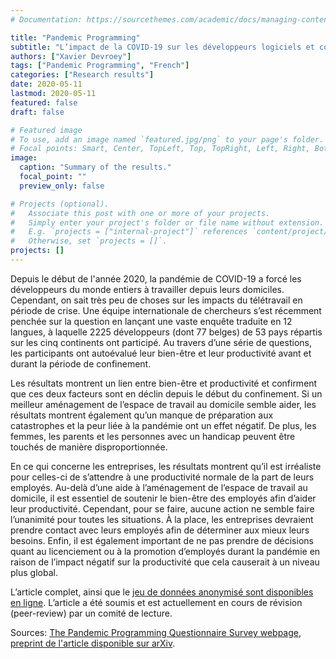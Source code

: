 ```yaml
---
# Documentation: https://sourcethemes.com/academic/docs/managing-content/

title: "Pandemic Programming"
subtitle: "L’impact de la COVID-19 sur les développeurs logiciels et comment les entreprises peuvent aider"
authors: ["Xavier Devroey"]
tags: ["Pandemic Programming", "French"]
categories: ["Research results"]
date: 2020-05-11
lastmod: 2020-05-11
featured: false
draft: false

# Featured image
# To use, add an image named `featured.jpg/png` to your page's folder.
# Focal points: Smart, Center, TopLeft, Top, TopRight, Left, Right, BottomLeft, Bottom, BottomRight.
image:
  caption: "Summary of the results."
  focal_point: ""
  preview_only: false

# Projects (optional).
#   Associate this post with one or more of your projects.
#   Simply enter your project's folder or file name without extension.
#   E.g. `projects = ["internal-project"]` references `content/project/deep-learning/index.md`.
#   Otherwise, set `projects = []`.
projects: []
---
```


Depuis le début de l'année 2020, la pandémie de COVID-19 a forcé les développeurs du monde entiers à travailler depuis leurs domiciles. Cependant, on sait très peu de choses sur les impacts du télétravail en période de crise. Une équipe internationale de chercheurs s’est récemment penchée sur la question en lançant une vaste enquête traduite en 12 langues, à laquelle 2225 développeurs (dont 77 belges) de 53 pays répartis sur les cinq continents ont participé. Au travers d’une série de questions, les participants ont autoévalué leur bien-être et leur productivité avant et durant la période de confinement.

Les résultats montrent un lien entre bien-être et productivité et confirment que ces deux facteurs sont en déclin depuis le début du confinement. Si un meilleur aménagement de l’espace de travail au domicile semble aider, les résultats montrent également qu’un manque de préparation aux catastrophes et la peur liée à la pandémie ont un effet négatif. De plus, les femmes, les parents et les personnes avec un handicap peuvent être touchés de manière disproportionnée.

En ce qui concerne les entreprises, les résultats montrent qu’il est irréaliste pour celles-ci de s’attendre à une productivité normale de la part de leurs employés. Au-delà d’une aide à l’aménagement de l’espace de travail au domicile, il est essentiel de soutenir le bien-être des employés afin d’aider leur productivité. Cependant, pour se faire, aucune action ne semble faire l’unanimité pour toutes les situations. À la place, les entreprises devraient prendre contact avec leurs employés afin de déterminer aux mieux leurs besoins. Enfin, il est également important de ne pas prendre de décisions quant au licenciement ou à la promotion d’employés durant la pandémie en raison de l’impact négatif sur la productivité que cela causerait à un niveau plus global.

L’article complet, ainsi que le [jeu de données anonymisé sont disponibles en ligne](https://paulralph.name/2020/03/27/pandemic-programming-questionnaire/). L’article a été soumis et est actuellement en cours de révision (peer-review) par un comité de lecture.

Sources: [The Pandemic Programming Questionnaire Survey webpage](https://paulralph.name/2020/03/27/pandemic-programming-questionnaire/), [preprint de l'article disponible sur  arXiv](https://arxiv.org/abs/2005.01127).
